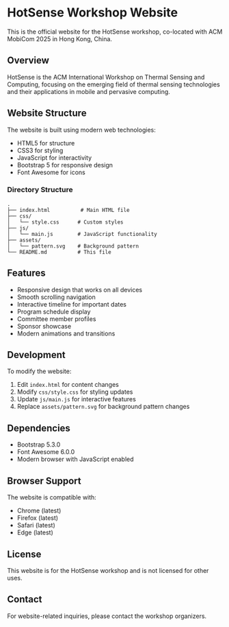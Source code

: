 # HotSense Workshop Website

This is the official website for the HotSense workshop, co-located with ACM MobiCom 2025 in Hong Kong, China.

## Overview

HotSense is the ACM International Workshop on Thermal Sensing and Computing, focusing on the emerging field of thermal sensing technologies and their applications in mobile and pervasive computing.

## Website Structure

The website is built using modern web technologies:

- HTML5 for structure
- CSS3 for styling
- JavaScript for interactivity
- Bootstrap 5 for responsive design
- Font Awesome for icons

### Directory Structure

```
.
├── index.html          # Main HTML file
├── css/
│   └── style.css      # Custom styles
├── js/
│   └── main.js        # JavaScript functionality
├── assets/
│   └── pattern.svg    # Background pattern
└── README.md          # This file
```

## Features

- Responsive design that works on all devices
- Smooth scrolling navigation
- Interactive timeline for important dates
- Program schedule display
- Committee member profiles
- Sponsor showcase
- Modern animations and transitions

## Development

To modify the website:

1. Edit `index.html` for content changes
2. Modify `css/style.css` for styling updates
3. Update `js/main.js` for interactive features
4. Replace `assets/pattern.svg` for background pattern changes

## Dependencies

- Bootstrap 5.3.0
- Font Awesome 6.0.0
- Modern browser with JavaScript enabled

## Browser Support

The website is compatible with:
- Chrome (latest)
- Firefox (latest)
- Safari (latest)
- Edge (latest)

## License

This website is for the HotSense workshop and is not licensed for other uses.

## Contact

For website-related inquiries, please contact the workshop organizers. 